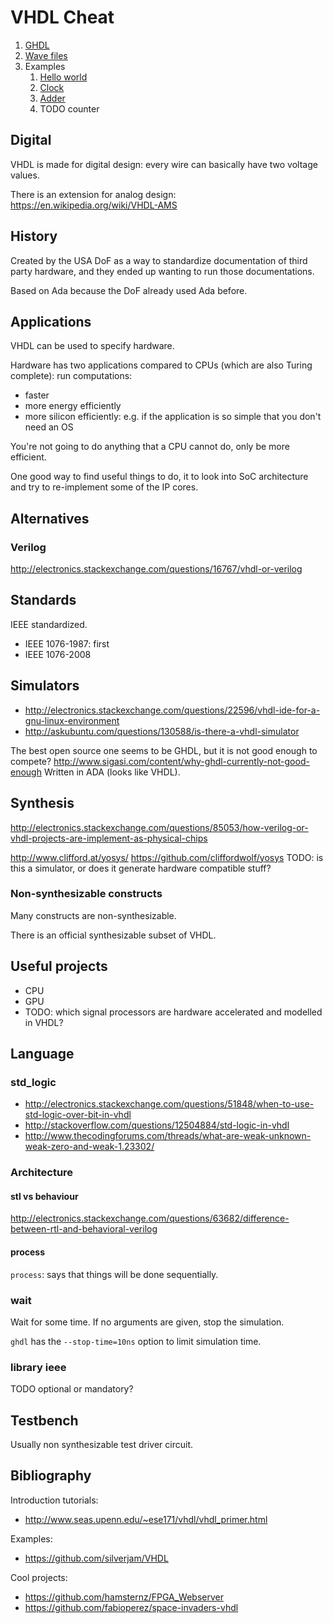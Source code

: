 # VHDL Cheat

1. [GHDL](ghdl.md)
1. [Wave files](wave-files.md)
1.  Examples
    1. [Hello world](hello_world.vhdl)
    1. [Clock](clock.vhdl)
    1. [Adder](adder.vhdl)
    1. TODO counter

## Digital

VHDL is made for digital design: every wire can basically have two voltage values.

There is an extension for analog design: <https://en.wikipedia.org/wiki/VHDL-AMS>

## History

Created by the USA DoF as a way to standardize documentation of third party hardware, and they ended up wanting to run those documentations.

Based on Ada because the DoF already used Ada before.

## Applications

VHDL can be used to specify hardware.

Hardware has two applications compared to CPUs (which are also Turing complete): run computations:

- faster
- more energy efficiently
- more silicon efficiently: e.g. if the application is so simple that you don't need an OS

You're not going to do anything that a CPU cannot do, only be more efficient.

One good way to find useful things to do, it to look into SoC architecture and try to re-implement some of the IP cores.

## Alternatives

### Verilog

<http://electronics.stackexchange.com/questions/16767/vhdl-or-verilog>

## Standards

IEEE standardized.

- IEEE 1076-1987: first
- IEEE 1076-2008

## Simulators

- <http://electronics.stackexchange.com/questions/22596/vhdl-ide-for-a-gnu-linux-environment>
- <http://askubuntu.com/questions/130588/is-there-a-vhdl-simulator>

The best open source one seems to be GHDL, but it is not good enough to compete? <http://www.sigasi.com/content/why-ghdl-currently-not-good-enough> Written in ADA (looks like VHDL).

## Synthesis

<http://electronics.stackexchange.com/questions/85053/how-verilog-or-vhdl-projects-are-implement-as-physical-chips>

<http://www.clifford.at/yosys/> <https://github.com/cliffordwolf/yosys> TODO: is this a simulator, or does it generate hardware compatible stuff?

### Non-synthesizable constructs

Many constructs are non-synthesizable.

There is an official synthesizable subset of VHDL.

## Useful projects

- CPU
- GPU
- TODO: which signal processors are hardware accelerated and modelled in VHDL?

## Language

### std_logic

- <http://electronics.stackexchange.com/questions/51848/when-to-use-std-logic-over-bit-in-vhdl>
- <http://stackoverflow.com/questions/12504884/std-logic-in-vhdl>
- <http://www.thecodingforums.com/threads/what-are-weak-unknown-weak-zero-and-weak-1.23302/>

### Architecture

#### stl vs behaviour

<http://electronics.stackexchange.com/questions/63682/difference-between-rtl-and-behavioral-verilog>

#### process

`process`: says that things will be done sequentially.

### wait

Wait for some time. If no arguments are given, stop the simulation.

`ghdl` has the `--stop-time=10ns` option to limit simulation time.

### library ieee

TODO optional or mandatory?

## Testbench

Usually non synthesizable test driver circuit.

## Bibliography

Introduction tutorials:

- <http://www.seas.upenn.edu/~ese171/vhdl/vhdl_primer.html>

Examples:

- <https://github.com/silverjam/VHDL>

Cool projects:

- <https://github.com/hamsternz/FPGA_Webserver>
- <https://github.com/fabioperez/space-invaders-vhdl>
